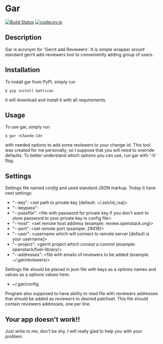 Gar
===
[![Build Status](https://travis-ci.org/sorrowless/gar.svg?branch=master)](https://travis-ci.org/sorrowless/gar)
[![codecov.io](https://codecov.io/github/sorrowless/gar/coverage.svg?branch=master)](https://codecov.io/github/sorrowless/gar?branch=master)

Description
-----------
Gar is acronym for 'Gerrit add Reviewers'. It is simple wrapper arounf
standard gerrit add-reviewers tool to conveniently adding group of users.


Installation
------------
To install gar from PyPI, simply run

``$ pip install batticon``

It will download and install it with all requirements.


Usage
-----
To use gar, simply run

``$ gar <Chande-Id>``

with needed options to add some reviewers to your change-id. This tool was
created for me personally, so I suppose that you will need to override defaults.
To better understand which options you can use, run gar with '-h' flag.


Settings
--------
Settings file named *config* and used standard JSON markup.
Today it have next settings:

* "--key": <set path to private key [default: ~/.ssh/id_rsa]>
* "--keypass": <private key password if it exist>
* "--passfile": <file with password for private key if you don't want to store
  password to your private key in config file>
* "--host": <set remote host address (example: review.openstack.org)>
* "--port": <set remote port (example: 29418)>
* "--user": <username which will connect to remote server [default is your
  username]>
* "--project": <gerrit project which consist a commit (example:
  openstack/fuel-library)>
* "--addresses": <file with emails of reviewers to be added (example:
  ~/.gar/reviewers)>

Settings file should be placed in json file with keys as a options names and
values as a options values here:

* ~/.gar/config

Program also supposed to have ability to read file with reviewers addresses
that should be added as reviewers to desired patchset. This file should
contain reviewers addresses, one per line.


Your app doesn't work!!
-----------------------
Just write to me, don't be shy. I will really glad to help you with your
problem.



